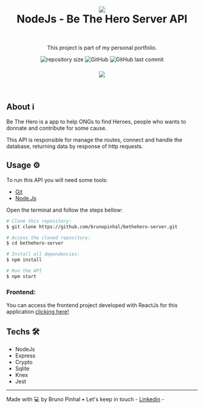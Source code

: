 <h1 align="center">
<img src="https://user-images.githubusercontent.com/59781844/79173480-05aa4000-7dce-11ea-8264-05fc04122bae.png">
</br>
NodeJs - Be The Hero Server API
</h1>

</br>
<p align="center">This project is part of my personal portfolio.

<p align="center">
<img alt="repository size" src="https://img.shields.io/github/repo-size/brunopinhal/bethehero-server">
<img alt=GitHub top language" src="https://img.shields.io/github/languages/top/brunopinhal/bethehero-server">
<img alt="GitHub last commit" src="https://img.shields.io/github/last-commit/brunopinhal/bethehero">

<h3 align="center">
<img src="https://user-images.githubusercontent.com/59781844/79173376-bfed7780-7dcd-11ea-9b21-52409d806c23.png">
</h3>

</br>

## About ℹ️
Be The Hero is a app to help ONGs to find Heroes, people who wants to donnate and contribute for some cause.

This API is responsible for manage the routes, connect and handle the database, returning data by response of http requests.

## Usage ⚙️
To run this API you will need some tools:
- [Git](https://git-scm.com/)
- [Node.Js](https://nodejs.org/en/)

Open the terminal and follow the steps bellow:

```bash
# Clone this repository:
$ git clone https://github.com/brunopinhal/bethehero-server.git

# Access the cloned repository:
$ cd bethehero-server

# Install all dependencies:
$ npm install

# Run the API
$ npm start
```

### Frontend:

You can access the frontend project developed with ReactJs for this application [clicking here!](https://github.com/brunopinhal/bethehero-webfrontend)

## Techs 🛠
- NodeJs
- Express
- Crypto
- Sqlite
- Knex
- Jest

---

Made with 💻 by Bruno Pinhal • Let's keep in touch - [Linkedin](https://www.linkedin.com/in/brunopinhal/) -
